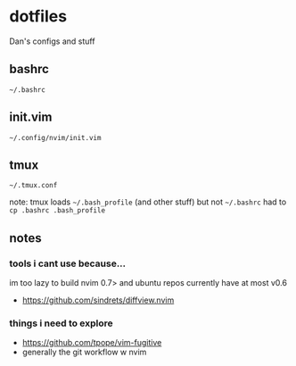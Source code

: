 # dotfiles
Dan's configs and stuff

## bashrc
`~/.bashrc`

## init.vim
`~/.config/nvim/init.vim`

## tmux
`~/.tmux.conf`

note: tmux loads `~/.bash_profile` (and other stuff) but not `~/.bashrc`
had to `cp .bashrc .bash_profile`

## notes

### tools i cant use because... 
im too lazy to build nvim 0.7> and ubuntu repos currently have at most v0.6

- https://github.com/sindrets/diffview.nvim

### things i need to explore

- https://github.com/tpope/vim-fugitive 
- generally the git workflow w nvim
